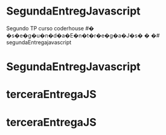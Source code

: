 # SegundaEntregJavascript
Segundo TP curso coderhouse
#� �s�e�g�u�n�d�a�E�n�t�r�e�g�a�J�s�
�
�# segundaEntregajavascript
# SegundaEntregJavascript
# terceraEntregaJS
# terceraEntregaJS
